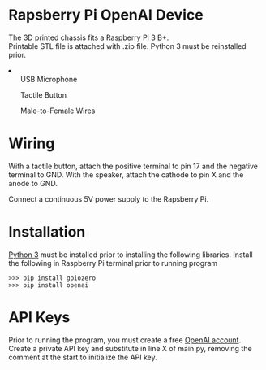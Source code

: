 # Rapsberry Pi OpenAI Device
The 3D printed chassis fits a Raspberry Pi 3 B+.  
Printable STL file is attached with .zip file.
Python 3 must be reinstalled prior.

<li>
  <ul>USB Microphone</ul>
  <ul>Tactile Button</ul>
  <ul>Male-to-Female Wires</ul>
</li>

# Wiring
With a tactile button, attach the positive terminal to pin 17 and the negative terminal to GND.
With the speaker, attach the cathode to pin X and the anode to GND.

Connect a continuous 5V power supply to the Rapsberry Pi.

# Installation
[Python 3](https://www.python.org/downloads/) must be installed prior to installing the following libraries.
Install the following in Raspberry Pi terminal prior to running program
```
>>> pip install gpiozero
>>> pip install openai
```

# API Keys
Prior to running the program, you must create a free [OpenAI account](https://openai.com/blog/openai-api).
Create a private API key and substitute in line X of main.py, removing the comment at the start to initialize the API key.
